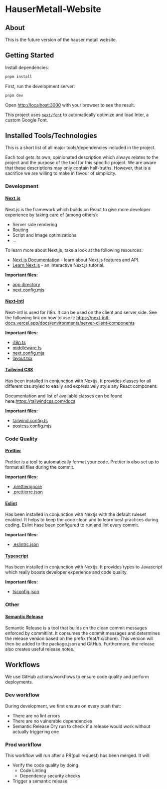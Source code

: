 # HauserMetall-Website

## About

This is the future version of the hauser metall website.

## Getting Started

Install dependencies:

```bash
pnpm install
```

First, run the development server:

```bash
pnpm dev
```

Open [http://localhost:3000](http://localhost:3000) with your browser to see the result.

This project uses [`next/font`](https://nextjs.org/docs/basic-features/font-optimization) to automatically optimize and load Inter, a custom Google Font.

## Installed Tools/Technologies

This is a short list of all major tools/dependencies included in the project.

Each tool gets its own, opinionated description
which always relates to the project and the purpose of the tool for this specific project.
We are aware that these descriptions may only contain half-truths.
However, that is a sacrifice we are willing to make in favour of simplicity.

### Development

#### [Next.js](https://nextjs.org/)

Next.js is the framework which builds on React to give more developer experience
by taking care of (among others):

- Server side rendering
- Routing
- Script and Image optimizations
- ...

To learn more about Next.js, take a look at the following resources:

- [Next.js Documentation](https://nextjs.org/docs) - learn about Next.js features and API.
- [Learn Next.js](https://nextjs.org/learn) - an interactive Next.js tutorial.

**Important files:**

- [app directory](./app)
- [next.config.mjs](next.config.mjs)

#### [Next-Intl](https://next-intl-docs.vercel.app/)

Next-intl is used for i18n. It can be used on the client and server side. See the following link on how to use it:
https://next-intl-docs.vercel.app/docs/environments/server-client-components

**Important files:**

- [i18n.ts](i18n.ts)
- [middleware.ts](middleware.ts)
- [next.config.mjs](next.config.mjs)
- [layout.tsx](app%2F%5Blocale%5D%2Flayout.tsx)

#### [Tailwind CSS](https://tailwindcss.com/)

Has been installed in conjunction with Nextjs.
It provides classes for all different css styled to easily and expressively style any React component.

Documentation and list of available classes can be found here:https://tailwindcss.com/docs

**Important files:**

- [tailwind.config.ts](tailwind.config.ts)
- [postcss.config.mjs](postcss.config.mjs)

### Code Quality

#### [Prettier](https://prettier-doc.netlify.app/)

Prettier is a tool to automatically format your code. Prettier is also set up to format all files during the commit.

**Important files:**

- [.prettierignore](.prettierignore)
- [.prettierrc.json](.prettierrc.json)

#### [Eslint](https://eslint.org/)

Has been installed in conjunction with Nextjs with the default ruleset enabled.
It helps to keep the code clean and to learn best practices during coding.
Eslint hase been configured to run and lint every commit.

**Important files:**

- [.eslintrc.json](.eslintrc.json)

#### [Typescript](https://www.typescriptlang.org/)

Has been installed in conjunction with Nextjs.
It provides types to Javascript which really boosts developer experience and code quality.

**Important files:**

- [tsconfig.json](tsconfig.json)

### Other

#### [Semantic Release](https://github.com/semantic-release/semantic-release/tree/master)

Semantic Release is a tool that builds on the clean commit messages enforced by commitlint.
It consumes the commit messages and determines the release version based on the prefix (feat/fix/chore).
This version will then be added to the package.json and GitHub.
Furthermore, the release also creates useful release notes.

## Workflows

We use GitHub actions/workflows to ensure code quality and perform deployments.

### Dev workflow

During development, we first ensure on every push that:

- There are no lint errors
- There are no vulnerable dependencies
- Semantic Release Dry run to check if a release would work without actually triggering one

### Prod workflow

This workflow will run after a PR(pull request) has been merged. It will:

- Verify the code quality by doing
  - Code Linting
  - Dependency security checks
- Trigger a semantic release
